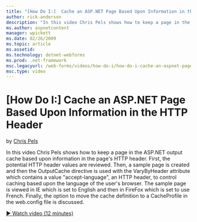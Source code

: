```yaml
---
title: "[How Do I:]  Cache an ASP.NET Page Based Upon Information in the HTTP Header | Microsoft Docs"
author: rick-anderson
description: "In this video Chris Pels shows how to keep a page in the ASP.NET output cache based upon information in the page’s HTTP header. First, the potential HTTP hea..."
ms.author: aspnetcontent
manager: wpickett
ms.date: 02/26/2009
ms.topic: article
ms.assetid: 
ms.technology: dotnet-webforms
ms.prod: .net-framework
msc.legacyurl: /web-forms/videos/how-do-i/how-do-i-cache-an-aspnet-page-based-upon-information-in-the-http-header
msc.type: video
---
```

[How Do I:]  Cache an ASP.NET Page Based Upon Information in the HTTP Header
====================
by [Chris Pels](https://twitter.com/chrispels)

In this video Chris Pels shows how to keep a page in the ASP.NET output cache based upon information in the page's HTTP header. First, the potential HTTP header values are reviewed. Then, a sample page is created and then the OutputCache directive is used with the VaryByHeader attribute which contains a value "accept-language", an HTTP header, to control caching based upon the language of the user's browser. The sample page is viewed in IE which is set to English and then in FireFox which is set to use French. Finally, the option to move the cache definition to a CacheProfile in the web.config file is discussed.

[&#9654; Watch video (12 minutes)](https://channel9.msdn.com/Blogs/ASP-NET-Site-Videos/how-do-i-cache-an-aspnet-page-based-upon-information-in-the-http-header)